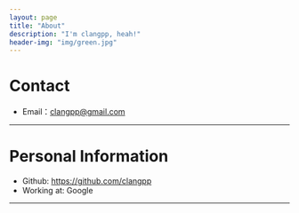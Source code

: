 ```yaml
---
layout: page
title: "About"
description: "I'm clangpp, heah!"
header-img: "img/green.jpg"
---
```





# Contact
+ Email：clangpp@gmail.com

* * *

# Personal Information
+ Github: <https://github.com/clangpp>
+ Working at: Google

* * *
